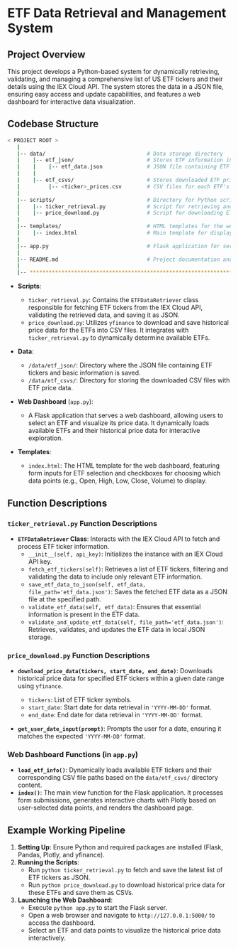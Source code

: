 # ETF Data Retrieval and Management System

## Project Overview

This project develops a Python-based system for dynamically retrieving, validating, and managing a comprehensive list of US ETF tickers and their details using the IEX Cloud API. The system stores the data in a JSON file, ensuring easy access and update capabilities, and features a web dashboard for interactive data visualization.

## Codebase Structure

```bash
< PROJECT ROOT >
   |
   |-- data/                                # Data storage directory
   |    |-- etf_json/                       # Stores ETF information in JSON format
   |    |    |-- etf_data.json              # JSON file containing ETF tickers and details
   |    |
   |    |-- etf_csvs/                       # Stores downloaded ETF price data in CSV format
   |         |-- <ticker>_prices.csv        # CSV files for each ETF's price data
   |
   |-- scripts/                             # Directory for Python scripts
   |    |-- ticker_retrieval.py             # Script for retrieving and saving ETF tickers
   |    |-- price_download.py               # Script for downloading ETF price data
   |
   |-- templates/                           # HTML templates for the web dashboard
   |    |-- index.html                      # Main template for displaying the dashboard
   |
   |-- app.py                               # Flask application for serving the web dashboard
   |
   |-- README.md                            # Project documentation and setup instructions
   |
   |-- ************************************************************************
```


- **Scripts**:
  - `ticker_retrieval.py`: Contains the `ETFDataRetriever` class responsible for fetching ETF tickers from the IEX Cloud API, validating the retrieved data, and saving it as JSON.
  - `price_download.py`: Utilizes `yfinance` to download and save historical price data for the ETFs into CSV files. It integrates with `ticker_retrieval.py` to dynamically determine available ETFs.

- **Data**:
  - `/data/etf_json/`: Directory where the JSON file containing ETF tickers and basic information is saved.
  - `/data/etf_csvs/`: Directory for storing the downloaded CSV files with ETF price data.

- **Web Dashboard** (`app.py`):
  - A Flask application that serves a web dashboard, allowing users to select an ETF and visualize its price data. It dynamically loads available ETFs and their historical price data for interactive exploration.

- **Templates**:
  - `index.html`: The HTML template for the web dashboard, featuring form inputs for ETF selection and checkboxes for choosing which data points (e.g., Open, High, Low, Close, Volume) to display.

## Function Descriptions

### `ticker_retrieval.py` Function Descriptions

- **`ETFDataRetriever` Class**: Interacts with the IEX Cloud API to fetch and process ETF ticker information.
  - `__init__(self, api_key)`: Initializes the instance with an IEX Cloud API key.
  - `fetch_etf_tickers(self)`: Retrieves a list of ETF tickers, filtering and validating the data to include only relevant ETF information.
  - `save_etf_data_to_json(self, etf_data, file_path='etf_data.json')`: Saves the fetched ETF data as a JSON file at the specified path.
  - `validate_etf_data(self, etf_data)`: Ensures that essential information is present in the ETF data.
  - `validate_and_update_etf_data(self, file_path='etf_data.json')`: Retrieves, validates, and updates the ETF data in local JSON storage.

### `price_download.py` Function Descriptions

- **`download_price_data(tickers, start_date, end_date)`**: Downloads historical price data for specified ETF tickers within a given date range using `yfinance`.
  - `tickers`: List of ETF ticker symbols.
  - `start_date`: Start date for data retrieval in `'YYYY-MM-DD'` format.
  - `end_date`: End date for data retrieval in `'YYYY-MM-DD'` format.
  
- **`get_user_date_input(prompt)`**: Prompts the user for a date, ensuring it matches the expected `'YYYY-MM-DD'` format.

### Web Dashboard Functions (in `app.py`)

- **`load_etf_info()`**: Dynamically loads available ETF tickers and their corresponding CSV file paths based on the `data/etf_csvs/` directory content.
- **`index()`**: The main view function for the Flask application. It processes form submissions, generates interactive charts with Plotly based on user-selected data points, and renders the dashboard page.

## Example Working Pipeline

1. **Setting Up**: Ensure Python and required packages are installed (Flask, Pandas, Plotly, and yfinance).
2. **Running the Scripts**:
   - Run `python ticker_retrieval.py` to fetch and save the latest list of ETF tickers as JSON.
   - Run `python price_download.py` to download historical price data for these ETFs and save them as CSVs.
3. **Launching the Web Dashboard**:
   - Execute `python app.py` to start the Flask server.
   - Open a web browser and navigate to `http://127.0.0.1:5000/` to access the dashboard.
   - Select an ETF and data points to visualize the historical price data interactively.
